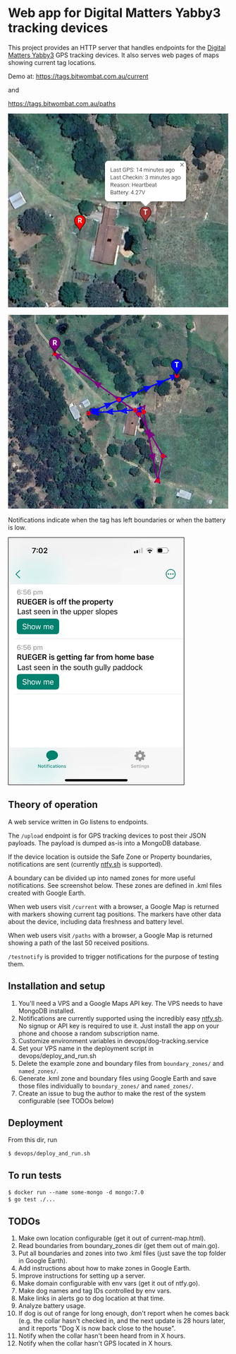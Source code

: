 # Web app for Digital Matters Yabby3 tracking devices

This project provides an HTTP server that handles endpoints for the [Digital
Matters Yabby3](https://support.digitalmatter.com/en_US/yabby3-cellular) GPS
tracking devices. It also serves web pages of maps showing current tag
locations.

Demo at: https://tags.bitwombat.com.au/current

and

https://tags.bitwombat.com.au/paths

[<img src="screenshot.png">]()

[<img src="screenshot-paths.png">]()

Notifications indicate when the tag has left boundaries or when the battery
is low.

[<img src="ntfy-screenshot.png">]()


## Theory of operation

A web service written in Go listens to endpoints.

The `/upload` endpoint is for GPS tracking devices to post their JSON payloads. The payload is
dumped as-is into a MongoDB database.

If the device location is outside the Safe Zone or Property boundaries, notifications are
sent (currently [ntfy.sh](https://ntfy.sh) is supported).

A boundary can be divided up into named zones for more useful notifications. See
screenshot below. These zones are defined in .kml files created with Google Earth.

When web users visit `/current` with a browser, a Google Map is returned with
markers showing current tag positions. The markers have other data about the
device, including data freshness and battery level.

When web users visit `/paths` with a browser, a Google Map is returned showing a
path of the last 50 received positions.

`/testnotify` is provided to trigger notifications for the purpose of testing
them.


## Installation and setup

1. You'll need a VPS and a Google Maps API key. The VPS needs to have MongoDB
   installed.
2. Notifications are currently supported using the incredibly easy
   [ntfy.sh](https://ntfy.sh). No signup or API key is required to use it. Just
   install the app on your phone and choose a random subscription name.
3. Customize environment variables in devops/dog-tracking.service
4. Set your VPS name in the deployment script in devops/deploy_and_run.sh
5. Delete the example zone and boundary files from `boundary_zones/` and `named_zones/`.
6. Generate .kml zone and boundary files using Google Earth and save those files
   individually to `boundary_zones/` and `named_zones/`.
7. Create an issue to bug the author to make the rest of the system configurable
   (see TODOs below)



## Deployment

From this dir, run

    $ devops/deploy_and_run.sh


## To run tests

    $ docker run --name some-mongo -d mongo:7.0
    $ go test ./...


## TODOs

1. Make own location configurable (get it out of current-map.html).
2. Read boundaries from boundary_zones dir (get them out of main.go).
3. Put all boundaries and zones into two .kml files (just save the top folder in Google Earth).
4. Add instructions about how to make zones in Google Earth.
5. Improve instructions for setting up a server.
6. Make domain configurable with env vars (get it out of ntfy.go).
7. Make dog names and tag IDs controlled by env vars.
8. Make links in alerts go to dog location at that time.
9. Analyze battery usage.
10. If dog is out of range for long enough, don't report when he comes back
    (e.g. the collar hasn't checked in, and the next update is 28 hours later,
    and it reports "Dog X is now back close to the house".
11. Notify when the collar hasn't been heard from in X hours.
12. Notify when the collar hasn't GPS located in X hours.

